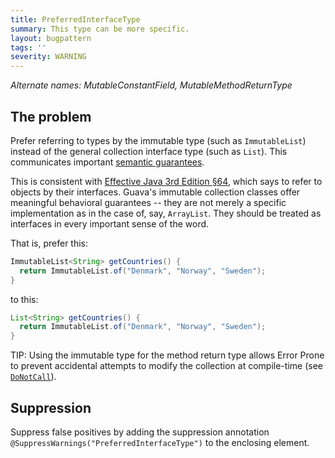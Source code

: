 ```yaml
---
title: PreferredInterfaceType
summary: This type can be more specific.
layout: bugpattern
tags: ''
severity: WARNING
---
```


<!--
*** AUTO-GENERATED, DO NOT MODIFY ***
To make changes, edit the @BugPattern annotation or the explanation in docs/bugpattern.
-->

_Alternate names: MutableConstantField, MutableMethodReturnType_

## The problem
Prefer referring to types by the immutable type (such as `ImmutableList`)
instead of the general collection interface type (such as `List`). This
communicates important [semantic guarantees][javadoc].

This is consistent with [Effective Java 3rd Edition §64][ej3e-64], which says to
refer to objects by their interfaces. Guava's immutable collection classes offer
meaningful behavioral guarantees -- they are not merely a specific
implementation as in the case of, say, `ArrayList`. They should be treated as
interfaces in every important sense of the word.

That is, prefer this:

```java
ImmutableList<String> getCountries() {
  return ImmutableList.of("Denmark", "Norway", "Sweden");
}
```

to this:

```java
List<String> getCountries() {
  return ImmutableList.of("Denmark", "Norway", "Sweden");
}
```

TIP: Using the immutable type for the method return type allows Error Prone to
prevent accidental attempts to modify the collection at compile-time (see
[`DoNotCall`]).

[`DoNotCall`]: https:errorprone.info/bugpattern/DoNotCall

[ej3e-64]: https://books.google.com/books?id=BIpDDwAAQBAJ
[javadoc]: https://guava.dev/releases/21.0/api/docs/com/google/common/collect/ImmutableCollection.html

## Suppression
Suppress false positives by adding the suppression annotation `@SuppressWarnings("PreferredInterfaceType")` to the enclosing element.
